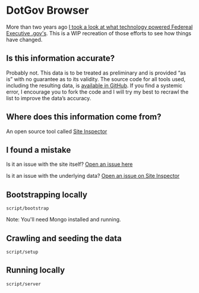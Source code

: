 # DotGov Browser

More than two years ago [I took a look at what technology powered Federeal Executive .gov's](http://ben.balter.com/2011/09/07/analysis-of-federal-executive-domains/). This is a WIP recreation of those efforts to see how things have changed.

## Is this information accurate?

Probably not. This data is to be treated as preliminary and is provided “as is” with no guarantee as to its validity. The source code for all tools used, including the resulting data, is [available in GitHub](github.com/benbalter/site-inspector-ruby). If you find a systemic error, I encourage you to fork the code and I will try my best to recrawl the list to improve the data’s accuracy.

## Where does this information come from?

An open source tool called [Site Inspector](github.com/benbalter/site-inspector-ruby)

## I found a mistake

Is it an issue with the site itself? [Open an issue here](https://github.com/benbalter/dotgov-browser/issues/new)

Is it an issue with the underlying data? [Open an issue on Site Inspector](https://github.com/benbalter/site-inspector-ruby/issues/new)

## Bootstrapping locally

`script/bootstrap`

Note: You'll need Mongo installed and running.

## Crawling and seeding the data

`script/setup`

## Running locally

`script/server`
